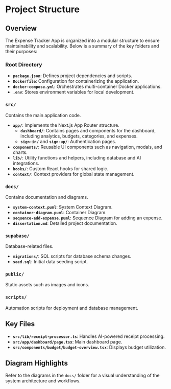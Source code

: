 # Project Structure

## Overview
The Expense Tracker App is organized into a modular structure to ensure maintainability and scalability. Below is a summary of the key folders and their purposes:

### Root Directory
- **`package.json`**: Defines project dependencies and scripts.
- **`Dockerfile`**: Configuration for containerizing the application.
- **`docker-compose.yml`**: Orchestrates multi-container Docker applications.
- **`.env`**: Stores environment variables for local development.

### `src/`
Contains the main application code.
- **`app/`**: Implements the Next.js App Router structure.
  - **`dashboard/`**: Contains pages and components for the dashboard, including analytics, budgets, categories, and expenses.
  - **`sign-in/`** and **`sign-up/`**: Authentication pages.
- **`components/`**: Reusable UI components such as navigation, modals, and charts.
- **`lib/`**: Utility functions and helpers, including database and AI integrations.
- **`hooks/`**: Custom React hooks for shared logic.
- **`context/`**: Context providers for global state management.

### `docs/`
Contains documentation and diagrams.
- **`system-context.puml`**: System Context Diagram.
- **`container-diagram.puml`**: Container Diagram.
- **`sequence-add-expense.puml`**: Sequence Diagram for adding an expense.
- **`dissertation.md`**: Detailed project documentation.

### `supabase/`
Database-related files.
- **`migrations/`**: SQL scripts for database schema changes.
- **`seed.sql`**: Initial data seeding script.

### `public/`
Static assets such as images and icons.

### `scripts/`
Automation scripts for deployment and database management.

## Key Files
- **`src/lib/receipt-processor.ts`**: Handles AI-powered receipt processing.
- **`src/app/dashboard/page.tsx`**: Main dashboard page.
- **`src/components/budget/budget-overview.tsx`**: Displays budget utilization.

## Diagram Highlights
Refer to the diagrams in the `docs/` folder for a visual understanding of the system architecture and workflows.